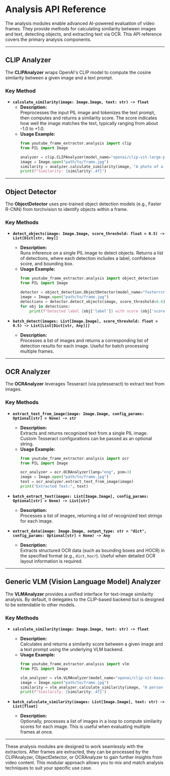 # Analysis API Reference

The analysis modules enable advanced AI-powered evaluation of video frames. They provide methods for calculating similarity between images and text, detecting objects, and extracting text via OCR. This API reference covers the primary analysis components.

---

## CLIP Analyzer

The **CLIPAnalyzer** wraps OpenAI's CLIP model to compute the cosine similarity between a given image and a text prompt.

### Key Method

- **`calculate_similarity(image: Image.Image, text: str) -> float`**  
  - **Description:**  
    Preprocesses the input PIL image and tokenizes the text prompt, then computes and returns a similarity score. The score indicates how well the image matches the text, typically ranging from about -1.0 to +1.0.
  - **Usage Example:**
    ```python
    from youtube_frame_extractor.analysis import clip
    from PIL import Image

    analyzer = clip.CLIPAnalyzer(model_name="openai/clip-vit-large-patch14")
    image = Image.open("path/to/frame.jpg")
    similarity = analyzer.calculate_similarity(image, "A photo of a cat")
    print(f"Similarity: {similarity:.4f}")
    ```

---

## Object Detector

The **ObjectDetector** uses pre-trained object detection models (e.g., Faster R-CNN) from torchvision to identify objects within a frame.

### Key Methods

- **`detect_objects(image: Image.Image, score_threshold: float = 0.5) -> List[Dict[str, Any]]`**  
  - **Description:**  
    Runs inference on a single PIL image to detect objects. Returns a list of detections, where each detection includes a label, confidence score, and bounding box.
  - **Usage Example:**
    ```python
    from youtube_frame_extractor.analysis import object_detection
    from PIL import Image

    detector = object_detection.ObjectDetector(model_name="fasterrcnn_resnet50_fpn")
    image = Image.open("path/to/frame.jpg")
    detections = detector.detect_objects(image, score_threshold=0.6)
    for obj in detections:
        print(f"Detected label {obj['label']} with score {obj['score']:.2f} at bbox {obj['bbox']}")
    ```

- **`batch_detect(images: List[Image.Image], score_threshold: float = 0.5) -> List[List[Dict[str, Any]]]`**  
  - **Description:**  
    Processes a list of images and returns a corresponding list of detection results for each image. Useful for batch processing multiple frames.

---

## OCR Analyzer

The **OCRAnalyzer** leverages Tesseract (via pytesseract) to extract text from images.

### Key Methods

- **`extract_text_from_image(image: Image.Image, config_params: Optional[str] = None) -> str`**  
  - **Description:**  
    Extracts and returns recognized text from a single PIL image. Custom Tesseract configurations can be passed as an optional string.
  - **Usage Example:**
    ```python
    from youtube_frame_extractor.analysis import ocr
    from PIL import Image

    ocr_analyzer = ocr.OCRAnalyzer(lang="eng", psm=3)
    image = Image.open("path/to/frame.jpg")
    text = ocr_analyzer.extract_text_from_image(image)
    print("Extracted Text:", text)
    ```

- **`batch_extract_text(images: List[Image.Image], config_params: Optional[str] = None) -> List[str]`**  
  - **Description:**  
    Processes a list of images, returning a list of recognized text strings for each image.

- **`extract_data(image: Image.Image, output_type: str = "dict", config_params: Optional[str] = None) -> Any`**  
  - **Description:**  
    Extracts structured OCR data (such as bounding boxes and HOCR) in the specified format (e.g., `dict`, `hocr`). Useful when detailed OCR layout information is required.

---

## Generic VLM (Vision Language Model) Analyzer

The **VLMAnalyzer** provides a unified interface for text-image similarity analysis. By default, it delegates to the CLIP-based backend but is designed to be extendable to other models.

### Key Methods

- **`calculate_similarity(image: Image.Image, text: str) -> float`**  
  - **Description:**  
    Calculates and returns a similarity score between a given image and a text prompt using the underlying VLM backend.
  - **Usage Example:**
    ```python
    from youtube_frame_extractor.analysis import vlm
    from PIL import Image

    vlm_analyzer = vlm.VLMAnalyzer(model_name="openai/clip-vit-base-patch16")
    image = Image.open("path/to/frame.jpg")
    similarity = vlm_analyzer.calculate_similarity(image, "A person dancing")
    print(f"Similarity: {similarity:.4f}")
    ```

- **`batch_calculate_similarity(images: List[Image.Image], text: str) -> List[float]`**  
  - **Description:**  
    Optionally, processes a list of images in a loop to compute similarity scores for each image. This is useful when evaluating multiple frames at once.

---

These analysis modules are designed to work seamlessly with the extractors. After frames are extracted, they can be processed by the CLIPAnalyzer, ObjectDetector, or OCRAnalyzer to gain further insights from video content. This modular approach allows you to mix and match analysis techniques to suit your specific use case.
